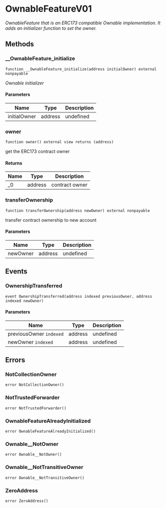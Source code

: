 # OwnableFeatureV01







*OwnableFeature that is an ERC173 compatible Ownable implementation. It adds an initializer function to set the owner.*

## Methods

### __OwnableFeature_initialize

```solidity
function __OwnableFeature_initialize(address initialOwner) external nonpayable
```



*Ownable initializer*

#### Parameters

| Name | Type | Description |
|---|---|---|
| initialOwner | address | undefined |

### owner

```solidity
function owner() external view returns (address)
```

get the ERC173 contract owner




#### Returns

| Name | Type | Description |
|---|---|---|
| _0 | address | contract owner |

### transferOwnership

```solidity
function transferOwnership(address newOwner) external nonpayable
```

transfer contract ownership to new account



#### Parameters

| Name | Type | Description |
|---|---|---|
| newOwner | address | undefined |



## Events

### OwnershipTransferred

```solidity
event OwnershipTransferred(address indexed previousOwner, address indexed newOwner)
```





#### Parameters

| Name | Type | Description |
|---|---|---|
| previousOwner `indexed` | address | undefined |
| newOwner `indexed` | address | undefined |



## Errors

### NotCollectionOwner

```solidity
error NotCollectionOwner()
```






### NotTrustedForwarder

```solidity
error NotTrustedForwarder()
```






### OwnableFeatureAlreadyInitialized

```solidity
error OwnableFeatureAlreadyInitialized()
```






### Ownable__NotOwner

```solidity
error Ownable__NotOwner()
```






### Ownable__NotTransitiveOwner

```solidity
error Ownable__NotTransitiveOwner()
```






### ZeroAddress

```solidity
error ZeroAddress()
```







